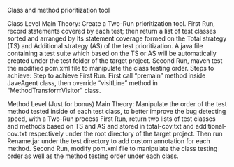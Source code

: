 Class and method prioritization tool

Class Level
Main Theory: Create a Two-Run prioritization tool.
First Run, record statements covered by each test; then return a list of test classes sorted and arranged by Its statement coverage formed on the Total strategy (TS) and Additional strategy (AS) of the test prioritization. A java file containing a test suite which based on the TS or AS will be automatically created under the test folder of the target project.
Second Run, maven test the modified pom.xml file to manipulate the class testing order. 
Steps to achieve: Step to achieve First Run. 
First call “premain” method inside JaveAgent class, then override “visitLine” method in “MethodTransformVisitor” class. 

Method Level (Just for bonus)
Main Theory: Manipulate the order of the test method tested inside of each test class, to better improve the bug detecting speed, with a Two-Run process
First Run, return two lists of test classes and methods based on TS and AS and stored in total-cov.txt and additional-cov.txt respectively under the root directory of the target project. Then run Rename.jar under the test directory to add custom annotation for each method.
Second Run, modify pom.xml file to manipulate the class testing order as well as the method testing order under each class.
